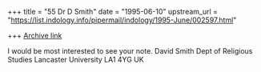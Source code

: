 +++
title = "55 Dr D Smith"
date = "1995-06-10"
upstream_url = "https://list.indology.info/pipermail/indology/1995-June/002597.html"

+++
[Archive link](https://list.indology.info/pipermail/indology/1995-June/002597.html)

I would be most interested to see your note. 
David Smith
Dept of Religious Studies
Lancaster University
LA1 4YG
UK






